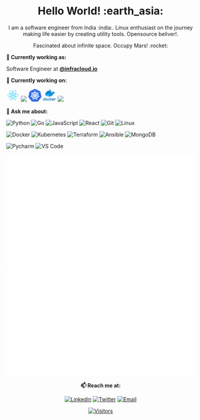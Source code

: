 <h1 align= "center"><b>Hello World! :earth_asia:</b></h1>

<p align="center">
I am a software engineer from India :india:. Linux enthusiast on the journey making life easier by creating utility tools. Opensource beliver!.
</p>
<p align="center">
Fascinated about infinite space. Occupy Mars! :rocket:
</p>

**💼 Currently working as:**

Software Engineer at <a href="https://www.infracloud.io/" target="_blank"><b>@infracloud.io</b></a>

**🌱 Currently working on:**

<code><a href="https://reactjs.org/" target="_blank"><img height="35" src="https://raw.githubusercontent.com/github/explore/80688e429a7d4ef2fca1e82350fe8e3517d3494d/topics/react/react.png"></a></code>
<code><a href="https://go.dev/" target="_blank"><img height="35" src="https://www.vectorlogo.zone/logos/golang/golang-icon.svg"></a></code>
<code><a href="https://kubernetes.io/" target="_blank"><img height="35" src="https://raw.githubusercontent.com/github/explore/80688e429a7d4ef2fca1e82350fe8e3517d3494d/topics/kubernetes/kubernetes.png"></a></code>
<code><a href="https://www.docker.com/" target="_blank"><img height="35" src="https://raw.githubusercontent.com/github/explore/80688e429a7d4ef2fca1e82350fe8e3517d3494d/topics/docker/docker.png"></a></code>
<code><a href="https://microservices.io/" target="_blank"><img height="35" src="https://comunytek.com/wp-content/uploads/2017/03/Microservices.png"></a></code>

**💬 Ask me about:**

![Python](https://img.shields.io/badge/Python-3776AB?style=flat-square&logo=Python&logoColor=white)
![Go](https://img.shields.io/badge/Golang-007d9c?style=flat-square&logo=Go&logoColor=white)
![JavaScript](https://img.shields.io/badge/JavaScript-F7DF1E?style=flat-square&logo=JavaScript&logoColor=white)
![React](https://img.shields.io/badge/React-61dafb?style=flat-square&logo=React&logoColor=white)
![Git](https://img.shields.io/badge/Git-F05032?style=flat-square&logo=Git&logoColor=white)
![Linux](https://img.shields.io/badge/Linux-black?style=flat-square&logo=Linux&logoColor=white)

![Docker](https://img.shields.io/badge/Docker-047adc?style=flat-square&logo=Docker&logoColor=white)
![Kubernetes](https://img.shields.io/badge/Kubernetes-047adc?style=flat-square&logo=Kubernetes&logoColor=white)
![Terraform](https://img.shields.io/badge/Terraform-8040c9?style=flat-square&logo=Terraform&logoColor=white)
![Ansible](https://img.shields.io/badge/Ansible-black?style=flat-square&logo=Ansible&logoColor=white)
![MongoDB](https://img.shields.io/badge/MongoDB-13aa52?style=flat-square&logo=MongoDB&logoColor=white)

![Pycharm](https://img.shields.io/badge/Pycharm-4dbb5f?style=flat-square&logo=Pycharm&logoColor=white)
![VS Code](https://img.shields.io/badge/VS_Code-007ACC?style=flat-square&logo=Visual-Studio-Code&logoColor=white)


<div align="center">
  
![](https://github.com/Mohitp98/github-stats/blob/master/generated/overview.svg)
![](https://github.com/Mohitp98/github-stats/blob/master/generated/languages.svg)

</div>

<div align="center">

**📫 Reach me at:**<br>

[![Linkedin](https://img.shields.io/badge/Linkedin-0077B5?style=for-the-badge&logo=linkedin&logoColor=white)](https://www.linkedin.com/in/mp98/)
[![Twitter](https://img.shields.io/badge/Twitter-1DA1F2?style=for-the-badge&logo=twitter&logoColor=white)](https://twitter.com/apparentlymohit)
[![Email](https://img.shields.io/badge/Email-720e9e?style=for-the-badge&logo=yahoo&logoColor=white)](mailto:mohit.in@yahoo.com)

</div>

<div align="center">

[![Visitors](https://hits.seeyoufarm.com/api/count/incr/badge.svg?url=https%3A%2F%2Fgithub.com%2FMohitp98)](https://hits.seeyoufarm.com)

</div>
